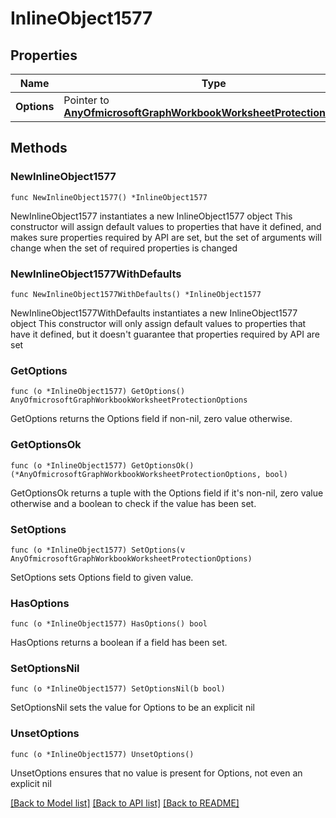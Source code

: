 # InlineObject1577

## Properties

Name | Type | Description | Notes
------------ | ------------- | ------------- | -------------
**Options** | Pointer to [**AnyOfmicrosoftGraphWorkbookWorksheetProtectionOptions**](anyOf&lt;microsoft.graph.workbookWorksheetProtectionOptions&gt;.md) |  | [optional] 

## Methods

### NewInlineObject1577

`func NewInlineObject1577() *InlineObject1577`

NewInlineObject1577 instantiates a new InlineObject1577 object
This constructor will assign default values to properties that have it defined,
and makes sure properties required by API are set, but the set of arguments
will change when the set of required properties is changed

### NewInlineObject1577WithDefaults

`func NewInlineObject1577WithDefaults() *InlineObject1577`

NewInlineObject1577WithDefaults instantiates a new InlineObject1577 object
This constructor will only assign default values to properties that have it defined,
but it doesn't guarantee that properties required by API are set

### GetOptions

`func (o *InlineObject1577) GetOptions() AnyOfmicrosoftGraphWorkbookWorksheetProtectionOptions`

GetOptions returns the Options field if non-nil, zero value otherwise.

### GetOptionsOk

`func (o *InlineObject1577) GetOptionsOk() (*AnyOfmicrosoftGraphWorkbookWorksheetProtectionOptions, bool)`

GetOptionsOk returns a tuple with the Options field if it's non-nil, zero value otherwise
and a boolean to check if the value has been set.

### SetOptions

`func (o *InlineObject1577) SetOptions(v AnyOfmicrosoftGraphWorkbookWorksheetProtectionOptions)`

SetOptions sets Options field to given value.

### HasOptions

`func (o *InlineObject1577) HasOptions() bool`

HasOptions returns a boolean if a field has been set.

### SetOptionsNil

`func (o *InlineObject1577) SetOptionsNil(b bool)`

 SetOptionsNil sets the value for Options to be an explicit nil

### UnsetOptions
`func (o *InlineObject1577) UnsetOptions()`

UnsetOptions ensures that no value is present for Options, not even an explicit nil

[[Back to Model list]](../README.md#documentation-for-models) [[Back to API list]](../README.md#documentation-for-api-endpoints) [[Back to README]](../README.md)


